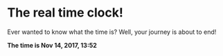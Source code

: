 # The real time clock!

Ever wanted to know what the time is? Well, your journey is about to end!

**The time is Nov 14, 2017, 13:52**